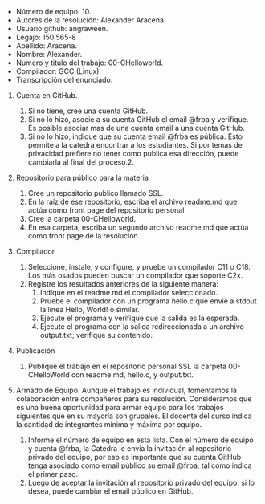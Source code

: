 * Número de equipo: 10.
* Autores de la resolución: Alexander Aracena
* Usuario github: angraween.
* Legajo: 150.565-8
* Apellido: Aracena.
* Nombre: Alexander.
* Numero y titulo del trabajo: 00-CHelloworld.
* Compilador: GCC (Linux)
* Transcripción del enunciado.

1. Cuenta en GitHub.
    1. Si no tiene, cree una cuenta GitHub.
    1. Si no lo hizo, asocie a su cuenta GitHub el email @frba y verifique. Es posible asociar mas de una cuenta email a una cuenta GitHub.
    1. Si no lo hizo, indique que su cuenta email @frba es pública. Esto permite a la catedra encontrar a los estudiantes. Si por  temas de privacidad prefiere no tener como publica esa dirección, puede cambiarla al final del proceso.2. 

1. Repositorio para público para la materia
    1. Cree un repositorio publico llamado SSL.
    1. En la raíz de ese repositorio, escriba el archivo readme.md que actúa como front page del repositorio personal.
    1. Cree la carpeta 00-CHelloworld.
    1. En esa carpeta, escriba un segundo archivo readme.md que actúa como front page de la resolución.

1. Compilador
    1. Seleccione, instale, y configure, y pruebe un compilador C11 o C18. Los más osados pueden buscar un compilador que soporte C2x.
    1. Registre los resultados anteriores de la siguiente manera:
        1. Indique en el readme.md el compilador seleccionado.
        1. Pruebe el compilador con un programa hello.c que envie a stdout la linea Hello, World! o similar.
        1. Ejecute el programa y verifique que la salida es la esperada.
        1. Ejecute el programa con la salida redireccionada a un archivo output.txt; verifique su contenido.

1. Publicación
    1. Publique el trabajo en el repositorio personal SSL la carpeta 00- CHelloWorld con readme.md, hello.c, y output.txt.

1. Armado de Equipo.
    Aunque el trabajo es individual, fomentamos la colaboración entre compañeros para su resolución. Consideramos que es una buena oportunidad para armar equipo para los trabajos siguientes que en su mayoría son grupales. El docente del curso indica la cantidad de integrantes mínima y máxima por equipo.
    1. Informe el número de equipo en esta lista.
    Con el número de equipo y cuenta @frba, la Catedra le envía la invitación al repositorio privado del equipo, por eso es importante que su cuenta GitHub tenga asociado como email público su email @frba, tal como indica el primer paso.
    1. Luego de aceptar la invitación al repositorio privado del equipo, si lo desea, puede cambiar el email público en GitHub.